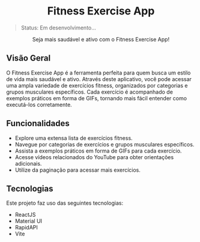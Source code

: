 <h1 align="center">Fitness Exercise App</h1>

>Status: Em desenvolvimento...

<!-- <p align="center">
  <img src="sua-imagem-preview.png" alt="Fitness Exercise App Preview" style="border-radius: 4px">
</p> -->


<p align="center">Seja mais saudável e ativo com o Fitness Exercise App!</p>

## Visão Geral
O Fitness Exercise App é a ferramenta perfeita para quem busca um estilo de vida mais saudável e ativo. Através deste aplicativo, você pode acessar uma ampla variedade de exercícios fitness, organizados por categorias e grupos musculares específicos. Cada exercício é acompanhado de exemplos práticos em forma de GIFs, tornando mais fácil entender como executá-los corretamente.

## Funcionalidades
- Explore uma extensa lista de exercícios fitness.
- Navegue por categorias de exercícios e grupos musculares específicos.
- Assista a exemplos práticos em forma de GIFs para cada exercício.
- Acesse vídeos relacionados do YouTube para obter orientações adicionais.
- Utilize da paginação para acessar mais exercícios.

## Tecnologias
Este projeto faz uso das seguintes tecnologias:

- ReactJS
- Material UI
- RapidAPI
- Vite